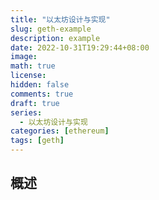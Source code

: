 ```yaml
---
title: "以太坊设计与实现"
slug: geth-example
description: example
date: 2022-10-31T19:29:44+08:00
image:
math: true
license:
hidden: false
comments: true
draft: true
series:
  - 以太坊设计与实现
categories: [ethereum]
tags: [geth]
---
```


## 概述
